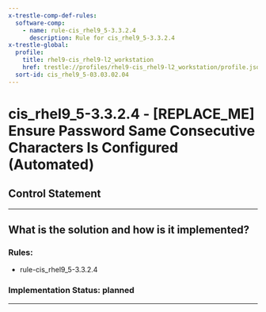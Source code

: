 ```yaml
---
x-trestle-comp-def-rules:
  software-comp:
    - name: rule-cis_rhel9_5-3.3.2.4
      description: Rule for cis_rhel9_5-3.3.2.4
x-trestle-global:
  profile:
    title: rhel9-cis_rhel9-l2_workstation
    href: trestle://profiles/rhel9-cis_rhel9-l2_workstation/profile.json
  sort-id: cis_rhel9_5-03.03.02.04
---
```


# cis_rhel9_5-3.3.2.4 - \[REPLACE_ME\] Ensure Password Same Consecutive Characters Is Configured (Automated)

## Control Statement

______________________________________________________________________

## What is the solution and how is it implemented?

<!-- For implementation status enter one of: implemented, partial, planned, alternative, not-applicable -->

<!-- Note that the list of rules under ### Rules: is read-only and changes will not be captured after assembly to JSON -->

<!-- Add control implementation description here for control: cis_rhel9_5-3.3.2.4 -->

### Rules:

  - rule-cis_rhel9_5-3.3.2.4

### Implementation Status: planned

______________________________________________________________________
